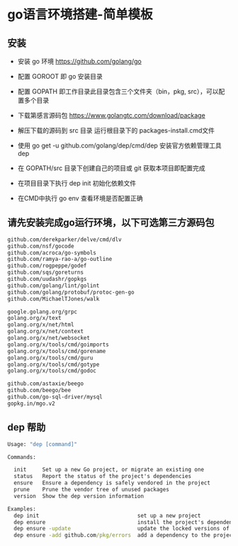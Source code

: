 # go语言环境搭建-简单模板

## 安装

* 安装 go 环境 https://github.com/golang/go

* 配置 GOROOT 即 go 安装目录

* 配置 GOPATH 即工作目录此目录包含三个文件夹（bin，pkg, src），可以配置多个目录

* 下载第感言源码包 https://www.golangtc.com/download/package

* 解压下载的源码到 src 目录 运行根目录下的 packages-install.cmd文件

* 使用 go get -u github.com/golang/dep/cmd/dep 安装官方依赖管理工具dep

* 在 GOPATH/src 目录下创建自己的项目或 git 获取本项目即配置完成

* 在项目目录下执行 dep init 初始化依赖文件

* 在CMD中执行 go env 查看环境是否配置正确

## 请先安装完成go运行环境，以下可选第三方源码包
```txt
github.com/derekparker/delve/cmd/dlv
github.com/nsf/gocode
github.com/acroca/go-symbols
github.com/ramya-rao-a/go-outline
github.com/rogpeppe/godef
github.com/sqs/goreturns
github.com/uudashr/gopkgs
github.com/golang/lint/golint
github.com/golang/protobuf/protoc-gen-go
github.com/MichaelTJones/walk

google.golang.org/grpc
golang.org/x/text
golang.org/x/net/html
golang.org/x/net/context
golang.org/x/net/websocket
golang.org/x/tools/cmd/goimports
golang.org/x/tools/cmd/gorename
golang.org/x/tools/cmd/guru
golang.org/x/tools/cmd/gotype
golang.org/x/tools/cmd/godoc

github.com/astaxie/beego
github.com/beego/bee
github.com/go-sql-driver/mysql
gopkg.in/mgo.v2
```

## dep 帮助

```cmd
Usage: "dep [command]"

Commands:

  init     Set up a new Go project, or migrate an existing one
  status   Report the status of the project's dependencies
  ensure   Ensure a dependency is safely vendored in the project
  prune    Prune the vendor tree of unused packages
  version  Show the dep version information

Examples:
  dep init                               set up a new project
  dep ensure                             install the project's dependencies
  dep ensure -update                     update the locked versions of all dependencies
  dep ensure -add github.com/pkg/errors  add a dependency to the project
```